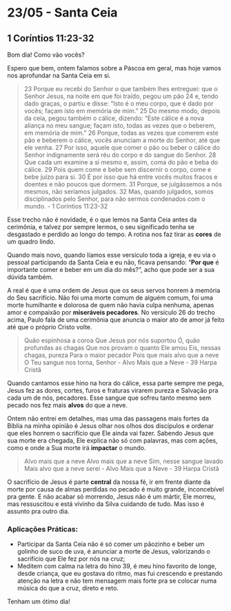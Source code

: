 # 23/05 - Santa Ceia

## 1 Coríntios 11:23-32

Bom dia! Como vão vocês? 

Espero que bem, ontem falamos sobre a Páscoa em geral, mas hoje vamos nos aprofundar na Santa Ceia em si.

> 23 Porque eu recebi do Senhor o que também lhes entreguei: que o Senhor Jesus, na noite em que foi traído, pegou um pão 24 e, tendo dado graças, o partiu e disse: “Isto é o meu corpo, que é dado por vocês; façam isto em memória de mim.” 25 Do mesmo modo, depois da ceia, pegou também o cálice, dizendo: “Este cálice é a nova aliança no meu sangue; façam isto, todas as vezes que o beberem, em memória de mim.” 26 Porque, todas as vezes que comerem este pão e beberem o cálice, vocês anunciam a morte do Senhor, até que ele venha. 27 Por isso, aquele que comer o pão ou beber o cálice do Senhor indignamente será réu do corpo e do sangue do Senhor. 28 Que cada um examine a si mesmo e, assim, coma do pão e beba do cálice. 29 Pois quem come e bebe sem discernir o corpo, come e bebe juízo para si. 30 É por isso que há entre vocês muitos fracos e doentes e não poucos que dormem. 31 Porque, se julgássemos a nós mesmos, não seríamos julgados. 32 Mas, quando julgados, somos disciplinados pelo Senhor, para não sermos condenados com o mundo. - 1 Coríntios 11:23-32
> 

Esse trecho não é novidade, é o que lemos na Santa Ceia antes da cerimônia, e talvez por sempre lermos, o seu significado tenha se desgastado e perdido ao longo do tempo. A rotina nos faz tirar as **cores** de um quadro lindo.

Quando mais novo, quando líamos esse versículo toda a igreja, e eu via o pessoal participando da Santa Ceia e eu não, ficava pensando: “**Por que** é importante comer e beber em um dia do mês?”, acho que pode ser a sua dúvida também.

A real é que é uma ordem de Jesus que os seus servos honrem à memória do Seu sacrifício. Não foi uma morte comum de alguém comum, foi uma morte humilhante e dolorosa de quem não havia culpa nenhuma, apenas amor e compaixão por **miseráveis pecadores**. No versículo 26 do trecho acima, Paulo fala de uma cerimônia que anuncia o maior ato de amor já feito até que o próprio Cristo volte. 

> Quão espinhosa a coroa
Que Jesus por nós suportou
Ó, quão profundas as chagas
Que nos provam o quanto Ele amou
Eis, nessas chagas, pureza
Para o maior pecador
Pois que mais alvo que a neve
O Teu sangue nos torna, Senhor - Alvo Mais que a Neve - 39 Harpa Cristã
> 

Quando cantamos esse hino na hora do cálice, essa parte sempre me pega, Jesus fez as dores, cortes, furos e fraturas virarem pureza e Salvação pra cada um de nós, pecadores. Esse sangue que sofreu tanto mesmo sem pecado nos fez mais **alvos** do que a neve.

Ontem não entrei em detalhes, mas uma das passagens mais fortes da Bíblia na minha opinião é Jesus olhar nos olhos dos discípulos e ordenar que eles honrem o sacrifício que Ele ainda vai fazer. Sabendo Jesus que sua morte era chegada, Ele explica não só com palavras, mas com ações, como e onde a Sua morte irá **impactar** o mundo.

> Alvo mais que a neve
Alvo mais que a neve
Sim, nesse sangue lavado
Mais alvo que a neve serei -  Alvo Mais que a Neve - 39 Harpa Cristã
> 

O sacrifício de Jesus é parte **central** da nossa fé, ir em frente diante da morte por causa de almas perdidas no pecado é muito grande, inconcebível pra gente. E não acabar só morrendo, Jesus não é um mártir, Ele morreu, mas ressuscitou e está vivinho da Silva cuidando de tudo. Mas isso é assunto pra outro dia.

### Aplicações Práticas:

- Participar da Santa Ceia não é só comer um pãozinho e beber um golinho de suco de uva, é anunciar a morte de Jesus, valorizando o sacrifício que Ele fez por nós na cruz;
- Meditem com calma na letra do hino 39, é meu hino favorito de longe, desde criança, que eu gostava do ritmo, mas fui crescendo e prestando atenção na letra e não tem mensagem mais forte pra se colocar numa música do que a cruz, direto e reto.

Tenham um ótimo dia!